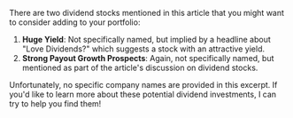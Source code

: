 There are two dividend stocks mentioned in this article that you might want to consider adding to your portfolio:

1. **Huge Yield**: Not specifically named, but implied by a headline about "Love Dividends?" which suggests a stock with an attractive yield.
2. **Strong Payout Growth Prospects**: Again, not specifically named, but mentioned as part of the article's discussion on dividend stocks.

Unfortunately, no specific company names are provided in this excerpt. If you'd like to learn more about these potential dividend investments, I can try to help you find them!